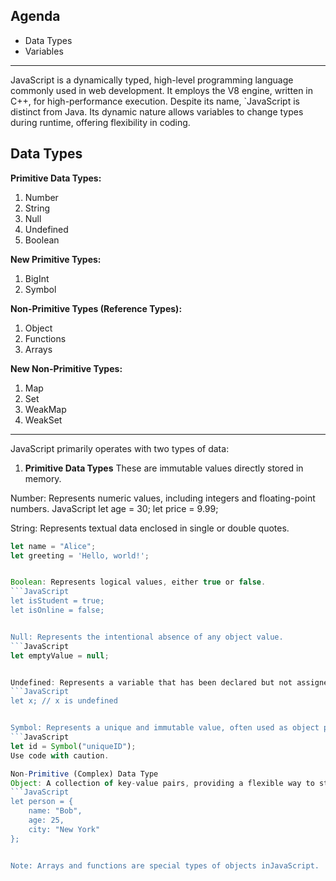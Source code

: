 ## Agenda

* Data Types
* Variables 

-------

JavaScript is a dynamically typed, high-level programming language commonly used in web development. It employs the V8 engine, written in C++, for high-performance execution. Despite its name, `JavaScript is distinct from Java. Its dynamic nature allows variables to change types during runtime, offering flexibility in coding.

## Data Types 
**Primitive Data Types:**
1. Number
2. String
3. Null
4. Undefined
5. Boolean

**New Primitive Types:**
1. BigInt
2. Symbol

**Non-Primitive Types (Reference Types):**
1. Object
2. Functions
3. Arrays

**New Non-Primitive Types:**
1. Map
2. Set
3. WeakMap
4. WeakSet

----
JavaScript primarily operates with two types of data:

1. **Primitive Data Types**
These are immutable values directly stored in memory.

Number: Represents numeric values, including integers and floating-point numbers.
JavaScript
let age = 30;
let price = 9.99;


String: Represents textual data enclosed in single or double quotes.
```JavaScript
let name = "Alice";
let greeting = 'Hello, world!';


Boolean: Represents logical values, either true or false.
```JavaScript
let isStudent = true;
let isOnline = false;


Null: Represents the intentional absence of any object value.
```JavaScript
let emptyValue = null;


Undefined: Represents a variable that has been declared but not assigned a value.
```JavaScript
let x; // x is undefined


Symbol: Represents a unique and immutable value, often used as object property keys.
```JavaScript
let id = Symbol("uniqueID");
Use code with caution.

Non-Primitive (Complex) Data Type
Object: A collection of key-value pairs, providing a flexible way to store and organize data.
```JavaScript
let person = {
    name: "Bob",
    age: 25,
    city: "New York"
};


Note: Arrays and functions are special types of objects inJavaScript.